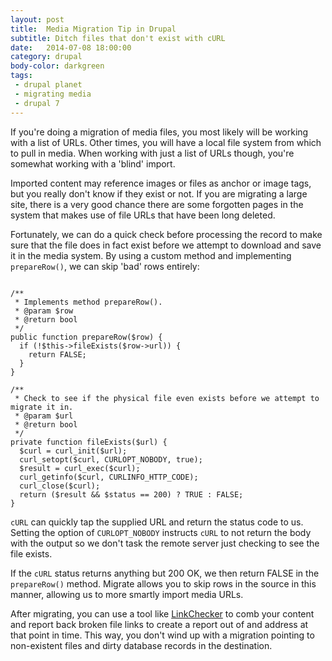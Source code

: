 ```yaml
---
layout: post
title:  Media Migration Tip in Drupal
subtitle: Ditch files that don't exist with cURL
date:   2014-07-08 18:00:00
category: drupal
body-color: darkgreen
tags:
 - drupal planet
 - migrating media
 - drupal 7
---
```


If you're doing a migration of media files, you most likely will be working with a list of URLs. Other times, you will have a local file system from which to pull in media. When working with just a list of 
URLs though, you're somewhat working with a 'blind' import.

Imported content may reference images or files as anchor or image tags, but you really don't know if they exist or not. If you are migrating a large site, there is a very good chance there are some forgotten pages 
in the system that makes use of file URLs that have been long deleted.

Fortunately, we can do a quick check before processing the record to make sure that the file does in fact exist before we attempt to download and save it in the media system. By using a custom method and implementing 
<code>prepareRow()</code>, we can skip 'bad' rows entirely:

<pre class="language-php line-numbers"><code class="language-php">
/**
 * Implements method prepareRow().
 * @param $row
 * @return bool
 */
public function prepareRow($row) {
  if (!$this->fileExists($row->url)) {
    return FALSE;
  }
}
  
/**
 * Check to see if the physical file even exists before we attempt to migrate it in.
 * @param $url
 * @return bool
 */
private function fileExists($url) {
  $curl = curl_init($url);
  curl_setopt($curl, CURLOPT_NOBODY, true);
  $result = curl_exec($curl);
  curl_getinfo($curl, CURLINFO_HTTP_CODE);
  curl_close($curl);
  return ($result && $status == 200) ? TRUE : FALSE;
}
</code></pre>

<code>cURL</code> can quickly tap the supplied URL and return the status code to us. Setting the option of <code>CURLOPT_NOBODY</code> instructs <code>cURL</code> to not return the body with the output so 
we don't task the remote server just checking to see the file exists.

If the <code>cURL</code> status returns anything but 200 OK, we then return FALSE in the <code>prepareRow()</code> method. Migrate allows you to skip rows in the source in this manner, allowing us to more 
smartly import media URLs.

After migrating, you can use a tool like [LinkChecker](https://www.drupal.org/project/linkchecker) to comb your content and report back broken file links to create a report out of and address at that point in time. This way, you don't 
wind up with a migration pointing to non-existent files and dirty database records in the destination.